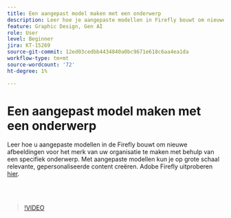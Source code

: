 ```yaml
---
title: Een aangepast model maken met een onderwerp
description: Leer hoe je aangepaste modellen in Firefly bouwt om nieuwe afbeeldingen voor je merk te maken met behulp van een specifiek onderwerp
feature: Graphic Design, Gen AI
role: User
level: Beginner
jira: KT-15269
source-git-commit: 12ed03cedbb4434840a0bc9671e618c6aa4ea1da
workflow-type: tm+mt
source-wordcount: '72'
ht-degree: 1%

---
```


# Een aangepast model maken met een onderwerp

Leer hoe u aangepaste modellen in de Firefly bouwt om nieuwe afbeeldingen voor het merk van uw organisatie te maken met behulp van een specifiek onderwerp. Met aangepaste modellen kun je op grote schaal relevante, gepersonaliseerde content creëren. Adobe Firefly uitproberen [hier](https://firefly.adobe.com/).

<br> 

>[!VIDEO](https://video.tv.adobe.com/v/3428094?quality=12&learn=on&hidetitle=true)

